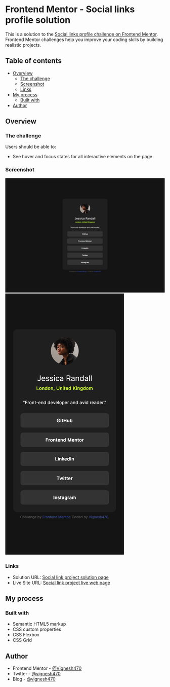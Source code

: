 # Frontend Mentor - Social links profile solution

This is a solution to the [Social links profile challenge on Frontend Mentor](https://www.frontendmentor.io/challenges/social-links-profile-UG32l9m6dQ). Frontend Mentor challenges help you improve your coding skills by building realistic projects. 

## Table of contents

- [Overview](#overview)
  - [The challenge](#the-challenge)
  - [Screenshot](#screenshot)
  - [Links](#links)
- [My process](#my-process)
  - [Built with](#built-with)
- [Author](#author)

## Overview

### The challenge

Users should be able to:

- See hover and focus states for all interactive elements on the page

### Screenshot

![Solution for Desktop](./design/desktop%20solution.png)
![Solution for Mobile](./design/mobile%20solution.png)

### Links

- Solution URL: [Social link project solution page](https://your-solution-url.com)
- Live Site URL: [Social link project live web page](https://your-live-site-url.com)

## My process

### Built with

- Semantic HTML5 markup
- CSS custom properties
- CSS Flexbox
- CSS Grid

## Author

- Frontend Mentor - [@Vignesh470](https://www.frontendmentor.io/profile/Vignesh470)
- Twitter - [@vignesh470](https://www.twitter.com/vignesh470)
- Blog - [@vignesh470](https://dev.to/vignesh470)
